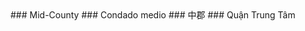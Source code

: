 <style>
.h3{
    margin-top:2rem;
}
</style>
<RenderIf language="en,tl">
### Mid-County

</RenderIf>
<RenderIf language="es">
### Condado medio

</RenderIf>
<RenderIf language="zh">
### 中郡

</RenderIf>
<RenderIf language="vi">
### Quận Trung Tâm

</RenderIf>
